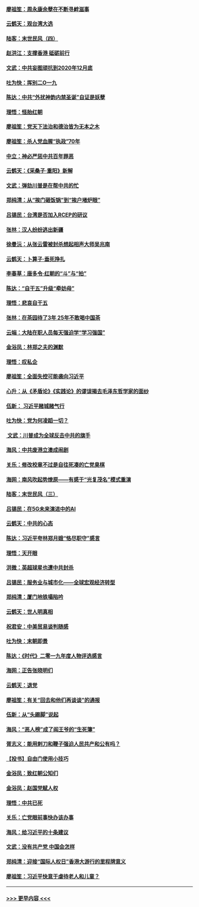 #### [廖祖笙：周永康余孽在不断寻衅滋事](../pages/nsc993/n11751013.md?t=12291102) 
#### [云鹤天：观台湾大选](../pages/nsc993/n11751007.md?t=12291102) 
#### [陆客：末世民风（四）](../pages/nsc993/n11749203.md?t=12291102) 
#### [赵洪江：支撑香港 砥砺前行](../pages/nsc993/n11748482.md?t=12291102) 
#### [文武：中共妄图顽抗到2020年12月底](../pages/nsc993/n11748446.md?t=12291102) 
#### [吐为快：挥别二O一九](../pages/nsc993/n11748411.md?t=12291102) 
#### [陈达：中共“外扰神韵内禁圣诞”自证是妖孽](../pages/nsc993/n11748226.md?t=12291102) 
#### [理悟：怪胎红朝](../pages/nsc993/n11748206.md?t=12291102) 
#### [廖祖笙：党天下法治和德治皆为无本之木](../pages/nsc993/n11748135.md?t=12291102) 
#### [廖祖笙：杀人党血腥“执政”70年](../pages/nsc993/n11745144.md?t=12291102) 
#### [中立：神必严惩中共百年罪恶](../pages/nsc993/n11744970.md?t=12291102) 
#### [云鹤天：《采桑子‧重阳》新解](../pages/nsc993/n11744948.md?t=12291102) 
#### [文武：弹劾川普是在帮中共的忙](../pages/nsc993/n11744758.md?t=12291102) 
#### [郑纯清：从“挨门砸饭锅”到“挨户堵炉眼”](../pages/nsc993/n11744745.md?t=12291102) 
#### [吕锡民：台湾是否加入RCEP的研议](../pages/nsc993/n11744701.md?t=12291102) 
#### [张林：汉人纷纷逃出新疆](../pages/nsc993/n11743530.md?t=12291102) 
#### [徐曼沅：从张云雷被封杀想起相声大师吴兆南](../pages/nsc993/n11741816.md?t=12291102) 
#### [云鹤天：卜算子‧垂死挣扎](../pages/nsc993/n11739956.md?t=12291102) 
#### [李春草：唐多令‧红朝的“斗”与“拍”](../pages/nsc993/n11739830.md?t=12291102) 
#### [陈达：“自干五”升级“牵妨母”](../pages/nsc993/n11739724.md?t=12291102) 
#### [理悟：悲哀自干五](../pages/nsc993/n11739547.md?t=12291102) 
#### [张林：在茶园待了3年 25年不敢喝中国茶](../pages/nsc993/n11739240.md?t=12291102) 
#### [云端：大陆在职人员每天强迫学“学习强国”](../pages/nsc993/n11738735.md?t=12291102) 
#### [金浴凤：林郑之夫的渊默](../pages/nsc993/n11737735.md?t=12291102) 
#### [理悟：叹私企](../pages/nsc993/n11737715.md?t=12291102) 
#### [廖祖笙：全面失控可能袭向习近平](../pages/nsc993/n11737704.md?t=12291102) 
#### [心升：从《矛盾论》《实践论》的谬误揭去毛泽东哲学家的面纱](../pages/nsc993/n11736962.md?t=12291102) 
#### [伍新： 习近平赌城赌气行](../pages/nsc993/n11736929.md?t=12291102) 
#### [吐为快：党为何凌蹈一切？](../pages/nsc993/n11736915.md?t=12291102) 
#### [ 文武：川普成为全球反击中共的旗手](../pages/nsc993/n11736882.md?t=12291102) 
#### [海风：中共废港立澳成闹剧](../pages/nsc993/n11735857.md?t=12291102) 
#### [关乐：修改校章不过是自往死凑的亡党臭棋](../pages/nsc993/n11735097.md?t=12291102) 
#### [海网：南风吹起势燎原——有感于“光复茂名”模式重演](../pages/nsc993/n11732308.md?t=12291102) 
#### [陆客：末世民风（三）](../pages/nsc993/n11732211.md?t=12291102) 
#### [吕锡民：在5G未来演进中的AI](../pages/nsc993/n11730010.md?t=12291102) 
#### [云鹤天：中共的心态](../pages/nsc993/n11729906.md?t=12291102) 
#### [陈达：习近平夸林郑月娥“恪尽职守”感言](../pages/nsc993/n11729881.md?t=12291102) 
#### [理悟：天开眼](../pages/nsc993/n11729699.md?t=12291102) 
#### [洪微：英超球星也遭中共封杀](../pages/nsc993/n11727243.md?t=12291102) 
#### [吕锡民：服务业与城市化——全球宏观经济转型](../pages/nsc993/n11725845.md?t=12291102) 
#### [郑纯清：厦门地铁塌陷吟](../pages/nsc993/n11725813.md?t=12291102) 
#### [云鹤天：世人明真相](../pages/nsc993/n11725621.md?t=12291102) 
#### [祝君安：中美贸易谈判随感](../pages/nsc993/n11725609.md?t=12291102) 
#### [吐为快：末朝即景](../pages/nsc993/n11723365.md?t=12291102) 
#### [陈达：《时代》二零一九年度人物评选感言](../pages/nsc993/n11723337.md?t=12291102) 
#### [海网：正告张晓明们](../pages/nsc993/n11723228.md?t=12291102) 
#### [云鹤天：退党](../pages/nsc993/n11723056.md?t=12291102) 
#### [廖祖笙：有关“回去和他们再谈谈”的通报](../pages/nsc993/n11722442.md?t=12291102) 
#### [伍新：从“头踢脚”说起](../pages/nsc993/n11722429.md?t=12291102) 
#### [海风：“恶人榜”成了阎王爷的“生死簿”](../pages/nsc993/n11722272.md?t=12291102) 
#### [胥志义：能用剌刀和鞭子强迫人民共产和公有吗？](../pages/nsc993/n11720569.md?t=12291102) 
#### [【投书】自由门使用小技巧](../pages/nsc993/n11720180.md?t=12291102) 
#### [金浴凤：致红朝公知们](../pages/nsc993/n11720563.md?t=12291102) 
#### [金浴凤：赵国党赋人权](../pages/nsc993/n11720533.md?t=12291102) 
#### [理悟：中共已死](../pages/nsc993/n11720233.md?t=12291102) 
#### [关乐：亡党眼前事快办该办事](../pages/nsc993/n11719160.md?t=12291102) 
#### [海风：给习近平的十条建议](../pages/nsc993/n11717616.md?t=12291102) 
#### [文武：没有共产党 中国会怎样](../pages/nsc993/n11717584.md?t=12291102) 
#### [郑纯清：迎接“国际人权日”香港大游行的里程牌意义](../pages/nsc993/n11717417.md?t=12291102) 
#### [廖祖笙：习近平快意于虐待老人和儿童？](../pages/nsc993/n11715313.md?t=12291102) 

----
#### [ >>> 更早内容 <<< ](../indexes/nsc993-earlier.md)
